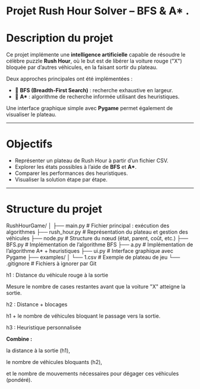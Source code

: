 #  Projet Rush Hour Solver – BFS & A* .

# Description du projet
Ce projet implémente une **intelligence artificielle** capable de résoudre le célèbre puzzle **Rush Hour**, où le but est de libérer la voiture rouge ("X") bloquée par d’autres véhicules, en la faisant sortir du plateau.

Deux approches principales ont été implémentées :
- 🔹 **BFS (Breadth-First Search)** : recherche exhaustive en largeur.
- 🔹 **A\*** : algorithme de recherche informée utilisant des heuristiques.

Une interface graphique simple avec **Pygame** permet également de visualiser le plateau.

---

# Objectifs
- Représenter un plateau de Rush Hour à partir d’un fichier CSV.  
- Explorer les états possibles à l’aide de **BFS** et **A\***.  
- Comparer les performances des heuristiques.  
- Visualiser la solution étape par étape.

---

# Structure du projet

RushHourGame/
│
├── main.py # Fichier principal : exécution des algorithmes
├── rush_hour.py # Représentation du plateau et gestion des véhicules
├── node.py # Structure du nœud (état, parent, coût, etc.)
├── BFS.py # Implémentation de l’algorithme BFS
├── a.py # Implémentation de l’algorithme A* + heuristiques
├── ui.py # Interface graphique avec Pygame
├── examples/
│ └── 1.csv # Exemple de plateau de jeu
└── .gitignore # Fichiers à ignorer par Git

h1 : Distance du véhicule rouge à la sortie

Mesure le nombre de cases restantes avant que la voiture "X" atteigne la sortie.

h2 : Distance + blocages

h1 + le nombre de véhicules bloquant le passage vers la sortie.

h3 : Heuristique personnalisée

**Combine :**

la distance à la sortie (h1),

le nombre de véhicules bloquants (h2),

et le nombre de mouvements nécessaires pour dégager ces véhicules (pondéré).
